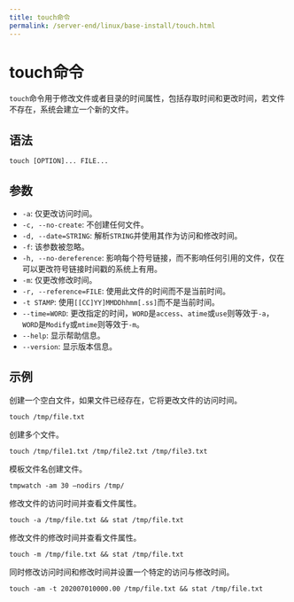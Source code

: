```yaml
---
title: touch命令
permalink: /server-end/linux/base-install/touch.html
---
```

  

# touch命令

`touch`命令用于修改文件或者目录的时间属性，包括存取时间和更改时间，若文件不存在，系统会建立一个新的文件。

## 语法

```shell
touch [OPTION]... FILE...
```

## 参数

- `-a`: 仅更改访问时间。
- `-c, --no-create`: 不创建任何文件。
- `-d, --date=STRING`: 解析`STRING`并使用其作为访问和修改时间。
- `-f`: 该参数被忽略。
- `-h, --no-dereference`: 影响每个符号链接，而不影响任何引用的文件，仅在可以更改符号链接时间戳的系统上有用。
- `-m`: 仅更改修改时间。
- `-r, --reference=FILE`: 使用此文件的时间而不是当前时间。
- `-t STAMP`: 使用`[[CC]YY]MMDDhhmm[.ss]`而不是当前时间。
- `--time=WORD`: 更改指定的时间，`WORD`是`access`、`atime`或`use`则等效于`-a`，`WORD`是`Modify`或`mtime`则等效于`-m`。
- `--help`: 显示帮助信息。
- `--version`: 显示版本信息。

## 示例

创建一个空白文件，如果文件已经存在，它将更改文件的访问时间。

```shell
touch /tmp/file.txt
```

创建多个文件。

```shell
touch /tmp/file1.txt /tmp/file2.txt /tmp/file3.txt
```

模板文件名创建文件。

```shell
tmpwatch -am 30 –nodirs /tmp/
```

修改文件的访问时间并查看文件属性。

```shell
touch -a /tmp/file.txt && stat /tmp/file.txt
```

修改文件的修改时间并查看文件属性。

```shell
touch -m /tmp/file.txt && stat /tmp/file.txt
```

同时修改访问时间和修改时间并设置一个特定的访问与修改时间。

```shell
touch -am -t 202007010000.00 /tmp/file.txt && stat /tmp/file.txt
```
